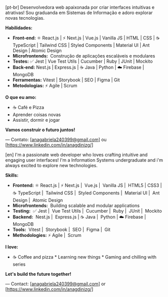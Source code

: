 [pt-br]
Desenvolvedora web apaixonada por criar interfaces intuitivas e atrativas! Sou graduanda em Sistemas de Informação e adoro explorar novas tecnologias.  

**Habilidades:**

* **Front-end:** ⚛️ React.js | ⚡ Next.js |  Vue.js |  Vanilla JS |  HTML |  CSS | ☕️ TypeScript |  Tailwind CSS |  Styled Components |  Material UI |  Ant Design |  Atomic Design
* **Microfrontends:**  ️ Construção de aplicações escaláveis e modulares
* **Testes:**  ✅ Jest |  Vue Test Utils |  Cucumber |  Ruby |  JUnit |  Mockito
* **Back-end:**  Nest.js |  Express.js | ☕ Java |  Python | ☁️ Firebase |  MongoDB
* **Ferramentas:**  Vitest |  Storybook |  SEO |  Figma |  Git
* **Metodologias:** ⚡ Agile |  Scrum

**O que eu amo:**
* ☕ Café e Pizza
*  Aprender coisas novas
*  Assistir, dormir e jogar

**Vamos construir o futuro juntos!** 

— Contato: [anagabriela240399@gmail.com] ou [https://www.linkedin.com/in/anagdinizg/]


[en]
I'm a passionate web developer who loves crafting intuitive and engaging user interfaces! I'm a Information Systems undergraduate and i'm always excited to explore new technologies. 

**Skills:**
* **Frontend:** ⚛️ React.js | ⚡ Next.js |  Vue.js |  Vanilla JS |  HTML5 |  CSS3 | ☕️ TypeScript |  Tailwind CSS |  Styled Components |  Material UI |  Ant Design |  Atomic Design
* **Microfrontends:**   Building scalable and modular applications
* **Testing:**  ✅ Jest |  Vue Test Utils |   Cucumber |  Ruby |  JUnit |  Mockito
* **Backend:**  Nest.js |  Express.js | ☕ Java |  Python | ☁️ Firebase |  MongoDB
* **Tools:**  Vitest |  Storybook |   SEO |  Figma |  Git
* **Methodologies:** ⚡ Agile |  Scrum

**I love:**
* ☕ Coffee and pizza
* Learning new things
* Gaming and chilling with series

**Let's build the future together!**

— Contact: [anagabriela240399@gmail.com] or [https://www.linkedin.com/in/anagdinizg/]
